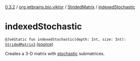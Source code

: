 [0.3.2](../../index.md) / [org.jetbrains.bio.viktor](../index.md) / [StridedMatrix](index.md) / [indexedStochastic](.)

# indexedStochastic

`@JvmStatic fun indexedStochastic(depth: Int, size: Int): `[`StridedMatrix3`](../-strided-matrix3/index.md) [(source)](https://github.com/JetBrains-Research/viktor/blob/0.3.2/src/main/kotlin/org/jetbrains/bio/viktor/StridedMatrix.kt#L62)

Creates a 3-D matrix with [stochastic](stochastic.md) submatrices.

